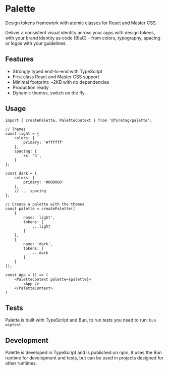 # Palette

Design tokens framework with atomic classes for React and Master CSS.

Deliver a consistent visual identity across your apps with design tokens, with your brand identity as code (BIaC) - from colors, typography, spacing or logos with your guidelines.

## Features

- Strongly typed end-to-end with TypeScript
- First class React and Master CSS support
- Minimal footprint: ~2KB with no dependencies
- Production ready
- Dynamic themes, switch on the fly

## Usage

```tsx
import { createPalette, PaletteContext } from '@foretag/palette';

// Themes
const light = {
	colors: {
		primary: '#ffffff'
	},
	spacing: {
		xs: '4',
	}
};

const dark = {
	colors: {
		primary: '#000000'
	},
	// ... spacing
};

// Create a palette with the themes
const palette = createPalette([
	{
		name: 'light',
		tokens: {
			...light
		}
	},
	{
		name: 'dark',
		tokens: {
			...dark
		}
	}
]);

const App = () => (
	<PaletteContext palette={palette}>
		<App />
	</PaletteContext>
)
```

## Tests

Palette is built with TypeScript and Bun, to run tests you need to run: `bun wiptest`

## Development

Palette is developed in TypeScript and is published on npm, it uses the Bun runtime for development and tests, but can be used in projects designed for other runtimes.